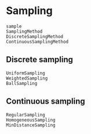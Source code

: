 # Sampling

```@docs
sample
SamplingMethod
DiscreteSamplingMethod
ContinuousSamplingMethod
```

## Discrete sampling

```@docs
UniformSampling
WeightedSampling
BallSampling
```

## Continuous sampling

```@docs
RegularSampling
HomogeneousSampling
MinDistanceSampling
```
